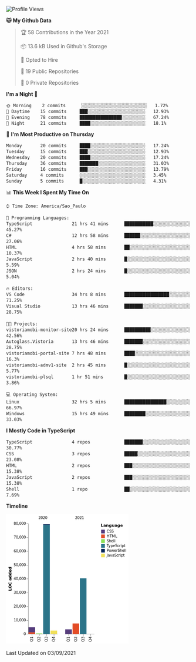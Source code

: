 <!--START_SECTION:waka-->
![Profile Views](http://img.shields.io/badge/Profile%20Views-98-blue)

**🐱 My Github Data** 

> 🏆 58 Contributions in the Year 2021
 > 
> 📦 13.6 kB Used in Github's Storage 
 > 
> 💼 Opted to Hire
 > 
> 📜 19 Public Repositories 
 > 
> 🔑 0 Private Repositories  
 > 
**I'm a Night 🦉** 

```text
🌞 Morning    2 commits      ░░░░░░░░░░░░░░░░░░░░░░░░░   1.72% 
🌆 Daytime    15 commits     ███░░░░░░░░░░░░░░░░░░░░░░   12.93% 
🌃 Evening    78 commits     ████████████████░░░░░░░░░   67.24% 
🌙 Night      21 commits     ████░░░░░░░░░░░░░░░░░░░░░   18.1%

```
📅 **I'm Most Productive on Thursday** 

```text
Monday       20 commits     ████░░░░░░░░░░░░░░░░░░░░░   17.24% 
Tuesday      15 commits     ███░░░░░░░░░░░░░░░░░░░░░░   12.93% 
Wednesday    20 commits     ████░░░░░░░░░░░░░░░░░░░░░   17.24% 
Thursday     36 commits     ███████░░░░░░░░░░░░░░░░░░   31.03% 
Friday       16 commits     ███░░░░░░░░░░░░░░░░░░░░░░   13.79% 
Saturday     4 commits      ░░░░░░░░░░░░░░░░░░░░░░░░░   3.45% 
Sunday       5 commits      █░░░░░░░░░░░░░░░░░░░░░░░░   4.31%

```


📊 **This Week I Spent My Time On** 

```text
⌚︎ Time Zone: America/Sao_Paulo

💬 Programming Languages: 
TypeScript               21 hrs 41 mins      ███████████░░░░░░░░░░░░░░   45.27% 
C#                       12 hrs 58 mins      ██████░░░░░░░░░░░░░░░░░░░   27.06% 
HTML                     4 hrs 58 mins       ██░░░░░░░░░░░░░░░░░░░░░░░   10.37% 
JavaScript               2 hrs 40 mins       █░░░░░░░░░░░░░░░░░░░░░░░░   5.59% 
JSON                     2 hrs 24 mins       █░░░░░░░░░░░░░░░░░░░░░░░░   5.04%

🔥 Editors: 
VS Code                  34 hrs 8 mins       █████████████████░░░░░░░░   71.25% 
Visual Studio            13 hrs 46 mins      ███████░░░░░░░░░░░░░░░░░░   28.75%

🐱‍💻 Projects: 
vistoriamobi-monitor-site20 hrs 24 mins      ██████████░░░░░░░░░░░░░░░   42.56% 
Autoglass.Vistoria       13 hrs 46 mins      ███████░░░░░░░░░░░░░░░░░░   28.75% 
vistoriamobi-portal-site 7 hrs 48 mins       ████░░░░░░░░░░░░░░░░░░░░░   16.3% 
vistoriamobi-admv1-site  2 hrs 45 mins       █░░░░░░░░░░░░░░░░░░░░░░░░   5.77% 
vistoriamobi-plsql       1 hr 51 mins        █░░░░░░░░░░░░░░░░░░░░░░░░   3.86%

💻 Operating System: 
Linux                    32 hrs 5 mins       ████████████████░░░░░░░░░   66.97% 
Windows                  15 hrs 49 mins      ████████░░░░░░░░░░░░░░░░░   33.03%

```

**I Mostly Code in TypeScript** 

```text
TypeScript               4 repos             ███████░░░░░░░░░░░░░░░░░░   30.77% 
CSS                      3 repos             █████░░░░░░░░░░░░░░░░░░░░   23.08% 
HTML                     2 repos             ███░░░░░░░░░░░░░░░░░░░░░░   15.38% 
JavaScript               2 repos             ███░░░░░░░░░░░░░░░░░░░░░░   15.38% 
Shell                    1 repo              ██░░░░░░░░░░░░░░░░░░░░░░░   7.69%

```


**Timeline**

![Chart not found](https://raw.githubusercontent.com/jonhoffmam/jonhoffmam/master/charts/bar_graph.png) 


 Last Updated on 03/09/2021
<!--END_SECTION:waka-->

